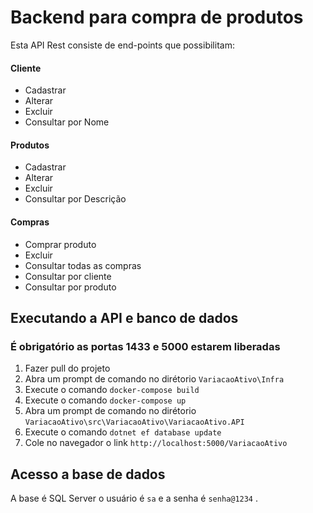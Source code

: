 # Backend para compra de produtos 

Esta API Rest consiste de end-points que possibilitam:

#### Cliente
- Cadastrar
- Alterar
- Excluir
- Consultar por Nome

#### Produtos
- Cadastrar
- Alterar
- Excluir
- Consultar por Descrição

#### Compras
- Comprar produto
- Excluir
- Consultar todas as compras
- Consultar por cliente
- Consultar por produto

## Executando a API e banco de dados

### É obrigatório as portas 1433 e 5000 estarem liberadas

1. Fazer pull do projeto
2. Abra um prompt de comando no dirétorio `VariacaoAtivo\Infra`
3. Execute o comando `docker-compose build` 
4. Execute o comando `docker-compose up` 
4. Abra um prompt de comando no dirétorio `VariacaoAtivo\src\VariacaoAtivo\VariacaoAtivo.API`
5. Execute o comando `dotnet ef database update`
6. Cole no navegador o link `http://localhost:5000/VariacaoAtivo`

## Acesso a base de dados

A base é SQL Server o usuário é `sa` e a senha é `senha@1234` .

